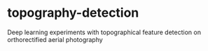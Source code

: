# topography-detection
Deep learning experiments with topographical feature detection on orthorectified aerial photography
